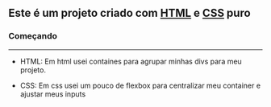## Este é um projeto criado com [HTML](https://developer.mozilla.org/pt-BR/docs/Web/HTML) e [CSS](https://developer.mozilla.org/pt-BR/docs/Learn/Getting_started_with_the_web/CSS_basics) puro

### Começando
---

* HTML: Em html usei containes para agrupar minhas divs para meu projeto.

* CSS: Em css usei um pouco de flexbox para centralizar meu container e ajustar meus inputs

